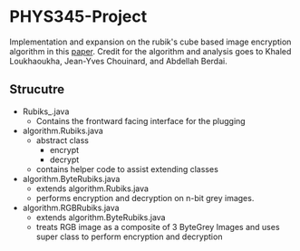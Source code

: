 # PHYS345-Project
Implementation and expansion on the rubik's cube based image encryption algorithm in this [paper](https://www.hindawi.com/journals/jece/2012/173931/). Credit for the algorithm and analysis goes to Khaled Loukhaoukha, Jean-Yves Chouinard, and Abdellah Berdai.

## Strucutre
* Rubiks_.java 
  - Contains the frontward facing interface for the plugging
* algorithm.Rubiks.java
  - abstract class 
    - encrypt
    - decrypt
  - contains helper code to assist extending classes
* algorithm.ByteRubiks.java
  - extends algorithm.Rubiks.java
  - performs encryption and decryption on n-bit grey images.
* algorithm.RGBRubiks.java
  - extends algorithm.ByteRubiks.java
  - treats RGB image as a composite of 3 ByteGrey Images and uses super class to perform encryption and decryption
  
